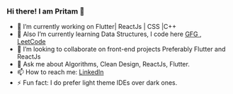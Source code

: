 ### Hi there! I am Pritam 👋

- 🔭 I’m currently working on Flutter| ReactJs | CSS |C++
- 🌱 Also I’m currently learning Data Structures, I code here <a href="https://auth.geeksforgeeks.org/user/pritamk47"> GFG </a>, <a href="https://leetcode.com/Pritamk47/"> LeetCode </a>
- 👯 I’m looking to collaborate on front-end projects Preferably Flutter and ReactJs
- 💬 Ask me about Algorithms, Clean Design, ReactJs, Flutter.
- 📫 How to reach me: <a href="https://www.linkedin.com/in/pritam-kushwah-146102192/"> LinkedIn </a>
- ⚡ Fun fact: I do prefer light theme IDEs over dark ones.





